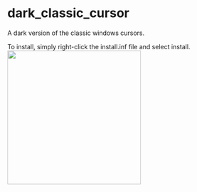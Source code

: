 # dark_classic_cursor
 A dark version of the classic windows cursors.
 
 To install, simply right-click the install.inf file and select install.
<img src="https://github.com/xVenti/dark_classic_cursor/blob/main/dcc.png" width="300">
